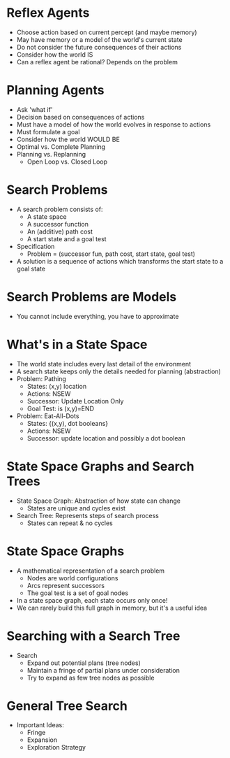 # Reflex Agents
- Choose action based on current percept (and maybe memory)
- May have memory or a model of the world's current state
- Do not consider the future consequences of their actions
- Consider how the world IS
- Can a reflex agent be rational? Depends on the problem

# Planning Agents
- Ask 'what if'
- Decision based on consequences of actions
- Must have a model of how the world evolves in response to actions
- Must formulate a goal
- Consider how the world WOULD BE
- Optimal vs. Complete Planning
- Planning vs. Replanning
    - Open Loop vs. Closed Loop

# Search Problems
- A search problem consists of:
    - A state space
    - A successor function
    - An (additive) path cost
    - A start state and a goal test
- Specification
    - Problem = (successor fun, path cost, start state, goal test)
- A solution is a sequence of actions which transforms the start state to a goal state

# Search Problems are Models
- You cannot include everything, you have to approximate

# What's in a State Space
- The world state includes every last detail of the environment
- A search state keeps only the details needed for planning (abstraction)
- Problem: Pathing
    - States: (x,y) location
    - Actions: NSEW
    - Successor: Update Location Only
    - Goal Test: is (x,y)=END
- Problem: Eat-All-Dots
    - States: {(x,y), dot booleans}
    - Actions: NSEW
    - Successor: update location and possibly a dot boolean

# State Space Graphs and Search Trees
- State Space Graph: Abstraction of how state can change
    - States are unique and cycles exist
- Search Tree: Represents steps of search process
    - States can repeat & no cycles

# State Space Graphs
- A mathematical representation of a search problem
    - Nodes are world configurations
    - Arcs represent successors
    - The goal test is a set of goal nodes
- In a state space graph, each state occurs only once!
- We can rarely build this full graph in memory, but it's a useful idea

# Searching with a Search Tree
- Search
    - Expand out potential plans (tree nodes)
    - Maintain a fringe of partial plans under consideration
    - Try to expand as few tree nodes as possible

# General Tree Search
- Important Ideas:
    - Fringe
    - Expansion
    - Exploration Strategy
